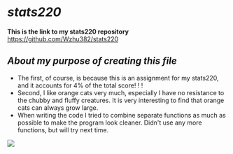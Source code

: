 # *stats220*
**This is the link to my stats220 repository** https://github.com/Wzhu382/stats220
## *About my purpose of creating this file*
* The first, of course, is because this is an assignment for my stats220, and it accounts for 4% of the total score! ! !
* Second, I like orange cats very much, especially I have no resistance to the chubby and fluffy creatures. It is very interesting to find that orange cats can always grow large.
* When writing the code I tried to combine separate functions as much as possible to make the program look cleaner. Didn't use any more functions, but will try next time.


![](https://i0.wp.com/www.printmag.com/wp-content/uploads/2021/02/4cbe8d_f1ed2800a49649848102c68fc5a66e53mv2.gif?fit=476%2C280&ssl=1)

